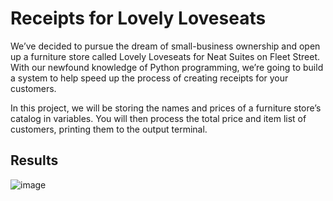 # Receipts for Lovely Loveseats

We’ve decided to pursue the dream of small-business ownership and open up a furniture store called Lovely Loveseats for Neat Suites on Fleet Street. With our newfound knowledge of Python programming, we’re going to build a system to help speed up the process of creating receipts for your customers.

In this project, we will be storing the names and prices of a furniture store’s catalog in variables. You will then process the total price and item list of customers, printing them to the output terminal.

## Results
![image](https://user-images.githubusercontent.com/119771144/211781567-6c634e9e-a4c4-4057-8e45-894edf18e90b.png)
